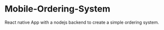 # Mobile-Ordering-System
React native App with a nodejs backend to create a simple ordering system.
